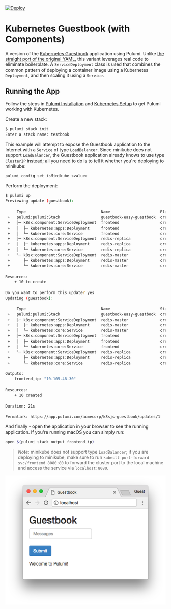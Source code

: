 [![Deploy](https://get.pulumi.com/new/button.svg)](https://app.pulumi.com/new)

# Kubernetes Guestbook (with Components)

A version of the [Kubernetes Guestbook](https://kubernetes.io/docs/tutorials/stateless-application/guestbook/)
application using Pulumi. Unlike [the straight port of the original YAML](../simple), this variant
leverages real code to eliminate boilerplate. A `ServiceDeployment` class is used that combines the common pattern
of deploying a container image using a Kubernetes `Deployment`, and then scaling it using a `Service`.

## Running the App

Follow the steps in [Pulumi Installation](https://www.pulumi.com/docs/get-started/install/) and [Kubernetes Setup](https://www.pulumi.com/docs/intro/cloud-providers/kubernetes/setup/) to get Pulumi working with Kubernetes.

Create a new stack:

```sh
$ pulumi stack init
Enter a stack name: testbook
```

This example will attempt to expose the Guestbook application to the Internet with a `Service` of
type `LoadBalancer`. Since minikube does not support `LoadBalancer`, the Guestbook application
already knows to use type `ClusterIP` instead; all you need to do is to tell it whether you're
deploying to minikube:

```sh
pulumi config set isMinikube <value>
```

Perform the deployment:

```sh
$ pulumi up
Previewing update (guestbook):

     Type                                 Name                      Plan       
 +   pulumi:pulumi:Stack                  guestbook-easy-guestbook  create     
 +   ├─ k8sx:component:ServiceDeployment  frontend                  create     
 +   │  ├─ kubernetes:apps:Deployment     frontend                  create     
 +   │  └─ kubernetes:core:Service        frontend                  create     
 +   ├─ k8sx:component:ServiceDeployment  redis-replica             create     
 +   │  ├─ kubernetes:apps:Deployment     redis-replica             create     
 +   │  └─ kubernetes:core:Service        redis-replica             create     
 +   └─ k8sx:component:ServiceDeployment  redis-master              create     
 +      ├─ kubernetes:apps:Deployment     redis-master              create     
 +      └─ kubernetes:core:Service        redis-master              create     
 
Resources:
    + 10 to create

Do you want to perform this update? yes
Updating (guestbook):

     Type                                 Name                      Status      
 +   pulumi:pulumi:Stack                  guestbook-easy-guestbook  created     
 +   ├─ k8sx:component:ServiceDeployment  redis-master              created     
 +   │  ├─ kubernetes:apps:Deployment     redis-master              created     
 +   │  └─ kubernetes:core:Service        redis-master              created     
 +   ├─ k8sx:component:ServiceDeployment  frontend                  created     
 +   │  ├─ kubernetes:apps:Deployment     frontend                  created     
 +   │  └─ kubernetes:core:Service        frontend                  created     
 +   └─ k8sx:component:ServiceDeployment  redis-replica             created     
 +      ├─ kubernetes:apps:Deployment     redis-replica             created     
 +      └─ kubernetes:core:Service        redis-replica             created     
 
Outputs:
    frontend_ip: "10.105.48.30"

Resources:
    + 10 created

Duration: 21s

Permalink: https://app.pulumi.com/acmecorp/k8sjs-guestbook/updates/1
```

And finally - open the application in your browser to see the running application. If you're running
macOS you can simply run:

```sh
open $(pulumi stack output frontend_ip)
```

> _Note_: minikube does not support type `LoadBalancer`; if you are deploying to minikube, make sure
> to run `kubectl port-forward svc/frontend 8080:80` to forward the cluster port to the local
> machine and access the service via `localhost:8080`.

![Guestbook in browser](./imgs/guestbook.png)
